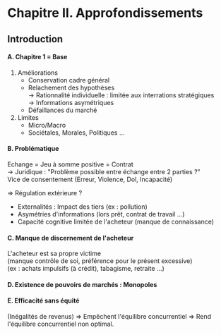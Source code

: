 # Chapitre II. Approfondissements #

## Introduction ##

#### A. Chapitre 1 = Base ####

1. Améliorations  
    + Conservation cadre général  
    + Relachement des hypothèses  
        -> Rationnalité individuelle : limitée aux interrations stratégiques  
        -> Informations asymétriques
    + Défaillances du marché  
2. Limites
    + Micro/Macro
    + Sociétales, Morales, Politiques ...

#### B. Problématique ####

Echange = Jeu à somme positive = Contrat  
-> Juridique : "Problème possible entre échange entre 2 parties ?"  
Vice de consentement (Erreur, Violence, Dol, Incapacité)

=> Régulation extérieure ?
 * Externalités : Impact des tiers (ex : pollution)
 * Asymétries d'informations (lors prêt, contrat de travail ...)
 * Capacité cognitive limitée de l'acheteur (manque de connaissance)

#### C. Manque de discernement de l'acheteur ####

L'acheteur est sa propre victime  
(manque contrôle de soi, préférence pour le présent excessive)  
(ex : achats impulsifs (à crédit), tabagisme, retraite ...)

#### D. Existence de pouvoirs de marchés : Monopoles ####

#### E. Efficacité sans équité ####

(Inégalités de revenus)
=> Empêchent l'équilibre concurrentiel
=> Rend l'équilibre concurrentiel non optimal.
